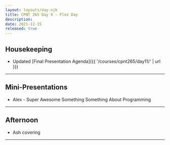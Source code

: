 ```yaml
---
layout: layouts/day.njk
title: CPNT 265 Day 9 - Flex Day
description: 
date: 2021-12-15
released: true
---
```


## Housekeeping
- Updated [Final Presentation Agenda]({{ '/courses/cpnt265/day11/' | url }})

---

## Mini-Presentations
- Alex - Super Awesome Something Something About Programming

---

## Afternoon
- Ash covering

---
